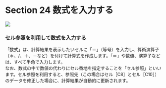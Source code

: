 # Section 24 数式を入力する

![](000.png)

### セル参照を利用して数式を入力する
「数式」は、計算結果を表示したいセルに「＝」（等号）を入力し、算術演算子（＊、/、＋、－など）を付けて計算式を作成します。「＝」や数値、演算子などは、すべて半角で入力します。  
なお、数式の中で数値の代わりにセル番地を指定することを「セル参照」といいます。セル参照を利用すると、参照先（この場合はセル［C8］とセル［C10］）のデータを修正した場合に、計算結果が自動的に更新されます。


